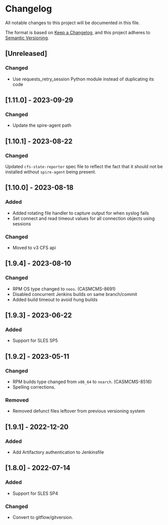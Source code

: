 # Changelog

All notable changes to this project will be documented in this file.

The format is based on [Keep a Changelog](https://keepachangelog.com/en/1.0.0/),
and this project adheres to [Semantic Versioning](https://semver.org/spec/v2.0.0.html).

## [Unreleased]
### Changed
- Use requests_retry_session Python module instead of duplicating its code

## [1.11.0] - 2023-09-29
### Changed
- Update the spire-agent path

## [1.10.1] - 2023-08-22
### Changed
Updated `cfs-state-reporter` spec file to reflect the fact that it should not be installed without `spire-agent` being present.

## [1.10.0] - 2023-08-18
### Added
- Added rotating file handler to capture output for when syslog fails
- Set connect and read timeout values for all connection objects using sessions

### Changed
- Moved to v3 CFS api

## [1.9.4] - 2023-08-10
### Changed
- RPM OS type changed to `noos`. (CASMCMS-8691)
- Disabled concurrent Jenkins builds on same branch/commit
- Added build timeout to avoid hung builds

## [1.9.3] - 2023-06-22
### Added
- Support for SLES SP5

## [1.9.2] - 2023-05-11
### Changed
- RPM builds type changed from `x86_64` to `noarch`. (CASMCMS-8516)
- Spelling corrections.
### Removed
- Removed defunct files leftover from previous versioning system

## [1.9.1] - 2022-12-20
### Added
- Add Artifactory authentication to Jenkinsfile

## [1.8.0] - 2022-07-14
### Added
- Support for SLES SP4

### Changed
- Convert to gitflow/gitversion.
